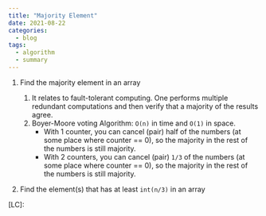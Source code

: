 ```yaml
---
title: "Majority Element"
date: 2021-08-22
categories:
  - blog
tags:
  - algorithm
  - summary
---
```


1. Find the majority element in an array
    1. It relates to fault-tolerant computing. One performs multiple redundant computations and then verify that a majority of the results agree.
    2. Boyer-Moore voting Algorithm: `O(n)` in time and `O(1)` in space.
        * With 1 counter, you can cancel (pair) half of the numbers (at some place where counter == 0), so the majority in the rest of the numbers is still majority.
        * With 2 counters, you can cancel (pair) `1/3` of the numbers (at some place where counter == 0), so the majority in the rest of the numbers is still majority.

2. Find the element(s) that has at least `int(n/3)` in an array



[LC]: 